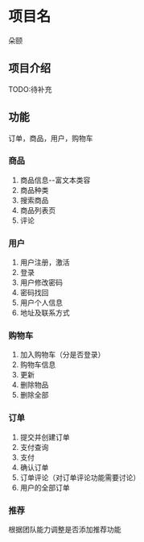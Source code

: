# 项目名

朵颐

## 项目介绍

TODO:待补充

## 功能

订单，商品，用户，购物车

### 商品

1. 商品信息--富文本类容
2. 商品种类
3. 搜索商品
4. 商品列表页
5. 评论

### 用户

1. 用户注册，激活
2. 登录
3. 用户修改密码
4. 密码找回
5. 用户个人信息
6. 地址及联系方式

### 购物车

1. 加入购物车（分是否登录）
2. 购物车信息
3. 更新
4. 删除物品
5. 删除全部

### 订单

1. 提交并创建订单
2. 支付查询
3. 支付
4. 确认订单
5. 订单评论（对订单评论功能需要讨论）
6. 用户的全部订单

### 推荐

根据团队能力调整是否添加推荐功能
